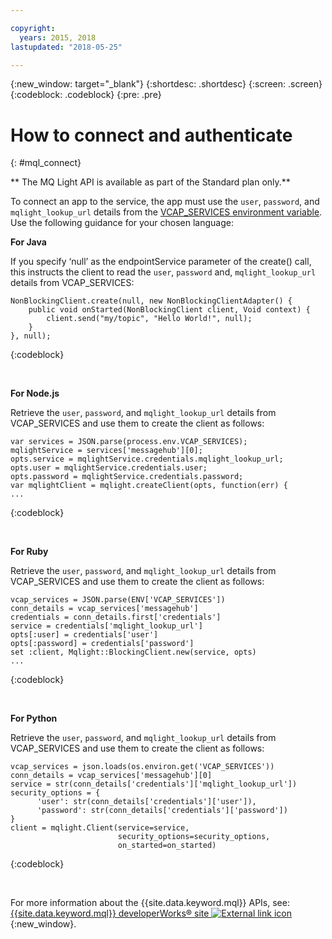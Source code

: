 ```yaml
---

copyright:
  years: 2015, 2018
lastupdated: "2018-05-25"

---
```


{:new_window: target="_blank"}
{:shortdesc: .shortdesc}
{:screen: .screen}
{:codeblock: .codeblock}
{:pre: .pre}

<!-- 12/11/18: info moved to eventstreams075.md, moved because of doc app changes -->

# How to connect and authenticate
{: #mql_connect}

** The MQ Light API is available as part of the Standard plan only.**
<br/>

To connect an app to the service, the app must use the <code>user</code>,
<code>password</code>, and <code>mqlight_lookup_url</code> details from the [VCAP_SERVICES environment variable](/docs/services/EventStreams/eventstreams127.html). Use the following guidance for your chosen language:

**For Java**

If you specify ‘null’ as the endpointService parameter of the create() call, this instructs the
client to read the <code>user</code>, <code>password</code> and,
<code>mqlight_lookup_url</code> details from VCAP_SERVICES:

<pre>
<code>NonBlockingClient.create(null, new NonBlockingClientAdapter<Void>() {
    public void onStarted(NonBlockingClient client, Void context) {
        client.send("my/topic", "Hello World!", null);
    }
}, null);</code>
</pre>
{:codeblock}

<br>

**For Node.js**

Retrieve the <code>user</code>, <code>password</code>, and
<code>mqlight_lookup_url</code> details from VCAP_SERVICES and use them to create the client as
follows:

<pre>
<code>var services = JSON.parse(process.env.VCAP_SERVICES);
mqlightService = services['messagehub'][0];
opts.service = mqlightService.credentials.mqlight_lookup_url;
opts.user = mqlightService.credentials.user;
opts.password = mqlightService.credentials.password;
var mqlightClient = mqlight.createClient(opts, function(err) {
...</code>
</pre>
{:codeblock}

<br>

**For Ruby**

Retrieve the <code>user</code>, <code>password</code>, and
<code>mqlight_lookup_url</code> details from VCAP_SERVICES and use them to create the client as
follows:
<pre>
<code>vcap_services = JSON.parse(ENV['VCAP_SERVICES'])
conn_details = vcap_services['messagehub']
credentials = conn_details.first['credentials']
service = credentials['mqlight_lookup_url']
opts[:user] = credentials['user']
opts[:password] = credentials['password']
set :client, Mqlight::BlockingClient.new(service, opts)
...</code>
</pre>
{:codeblock}

<br>

**For Python**

Retrieve the <code>user</code>, <code>password</code>, and
<code>mqlight_lookup_url</code> details from VCAP_SERVICES and use them to create the client as
follows:
<pre>
<code>vcap_services = json.loads(os.environ.get('VCAP_SERVICES'))
conn_details = vcap_services['messagehub'][0]
service = str(conn_details['credentials']['mqlight_lookup_url'])
security_options = {
      'user': str(conn_details['credentials']['user']),
      'password': str(conn_details['credentials']['password'])
}
client = mqlight.Client(service=service, 
                        security_options=security_options,
                        on_started=on_started)</code>
</pre>
{:codeblock}

<br>

For more information about the {{site.data.keyword.mql}} APIs,
see: [{{site.data.keyword.mql}} developerWorks&reg; site ![External link icon](../../icons/launch-glyph.svg "External link icon")](https://developer.ibm.com/messaging/mq-light/){:new_window}.
